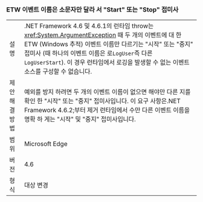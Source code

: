 ### <a name="etw-event-names-cannot-differ-only-by-a-start-or-stop-suffix"></a>ETW 이벤트 이름은 소문자만 달라 서 "Start" 또는 "Stop" 접미사

|   |   |
|---|---|
|설명|.NET Framework 4.6 및 4.6.1의 런타임 throw는 <xref:System.ArgumentException> 때 두 개의 이벤트에 대 한 ETW (Windows 추적) 이벤트 이름만 다르기는 &quot;시작&quot; 또는 &quot;중지&quot; 접미사 (때 하나의 이벤트 이름은 로<code>LogUser</code>즉 다른 <code>LogUserStart</code>). 이 경우 런타임에서 로깅을 발생할 수 없는 이벤트 소스를 구성할 수 없습니다.|
|제안 해결 방법|예외를 방지 하려면 두 개의 이벤트 이름이 없으면 해야만 다른 지를 확인 한 &quot;시작&quot; 또는 &quot;중지&quot; 접미사입니다. 이 요구 사항은.NET Framework 4.6.2;부터 제거 런타임에서 수만 다른 이벤트 이름을 명확 하 게는 &quot;시작&quot; 및 &quot;중지&quot; 접미사입니다.|
|범위|Microsoft Edge|
|버전|4.6|
|형식|대상 변경|


